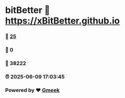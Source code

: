 # bitBetter :link: https://xBitBetter.github.io 
### :page_facing_up: [25](https://xBitBetter.github.io/tag.html) 
### :speech_balloon: 0 
### :hibiscus: 38222 
### :alarm_clock: 2025-06-09 17:03:45 
### Powered by :heart: [Gmeek](https://github.com/Meekdai/Gmeek)

